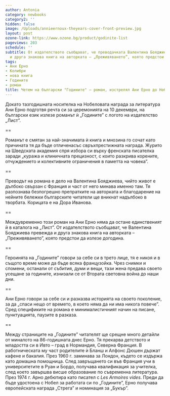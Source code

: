 ```yaml
---
author: Antonia
category: newbooks
category2: ''
hidden: false
image: /Uploads/annieernoux-theyears-cover-front-preview.jpg
layout: post
ozone-link: https://www.ozone.bg/product/godinite-list
pageviews: 203
schedule: ''
subtitle: От издателството съобщават, че преводачката Валентина Бояджиева превежда
  и друга знакова книга на авторката – „Преживяването”, която предстои да излезе догодина
tags:
- Ани Ерно
- Колибри
- нова книга
- Годините
- роман
title: Четем на български "Годините" – роман, изстрелял Ани Ерно до Нобелова награда
---
```


Докато тазгодишната носителка на Нобеловата награда за литература Ани Ерно подготвя речта си за церемонията на 10 декември, на български език излезе романът ѝ „Годините” с логото на издателство „Лист”. 

\==

Романът е смятан за най-значимата ѝ книга и мнозина го сочат като причината тя да бъде отличенасъс свръхпрестижната награда. Журито на Шведската академия спря избора си върху френската писателка заради „куража и клиничната прецизност, с които разкрива корените, отчуждението и колективните ограничения в паметта на човека”.

\==

Преводът на романа е дело на Валентина Бояджиева, чийто живот е дълбоко свързан с Франция и част от него минава именно там. Тя разпознава безпогрешно препратките на авторката и благодарение на нейните бележки българските читатели ще вникнат надълбоко в творбата. Корицата е на Дора Иванова.

\==

Междувременно този роман на Ани Ерно няма да остане единственият й в каталога на „Лист”. От издателството съобщават, че Валентина Бояджиева превежда и друга знакова книга на авторката – „Преживяването”, която предстои да излезе догодина. 

\==

Героинята на „Годините” говори за себе си в трето лице, тя е никоя и в същото време може да бъде всяка французойка. Чрез снимки и спомени, останали от събития, думи и вещи, тази жена предава своето усещане за годините, изнизали се от Втората световна война до наши дни.

\==

Ани Ерно говори за себе си и разказва историята на своето поколение, за да „спаси нещо от времето, в което няма да ни има никога повече”. Сред спецификите на романа е минималистичният начин на писане, пунктуацията, паузите в разказа. 

\==

Между страниците на „Годините” читателят ще срещне много детайли от миналото на 86-годишната днес Ерно. Тя прекарва детството и младостта си в Ивто – град в Нормандия, Северна Франция. В работническата му част родителите ѝ Бланш и Алфонс Дюшен държат кафене и бакалия. През 1960 г. заминава за Лондон, където се издържа като домашна помощница. След завръщането си във Франция учи в университетите в Руан и Бордо, получава квалификация за учителка, след което завършва висше образование по съвременна литература. През 1974 г. Арно дебютира като писател с *Les Armoires vides*. Преди да бъде удостоена с Нобел за работата си по „Годините”, Ерно получава европейската награда „Стрега” и номинация за „Букър”.